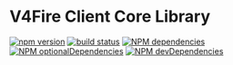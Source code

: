 V4Fire Client Core Library
==========================

[![npm version](https://badge.fury.io/js/%40v4fire%2Fclient.svg)](https://badge.fury.io/js/%40v4fire%2Fclient)
[![build status](https://github.com/v4fire/Client/workflows/build/badge.svg?branch=v3)](https://github.com/V4Fire/Client/actions?query=workflow%3Abuild)
[![NPM dependencies](http://img.shields.io/david/v4fire/client.svg?style=flat)](https://david-dm.org/v4fire/client)
[![NPM optionalDependencies](http://img.shields.io/david/optional/v4fire/client.svg?style=flat)](https://david-dm.org/v4fire/client?type=optional)
[![NPM devDependencies](http://img.shields.io/david/dev/v4fire/client.svg?style=flat)](https://david-dm.org/v4fire/client?type=dev)
